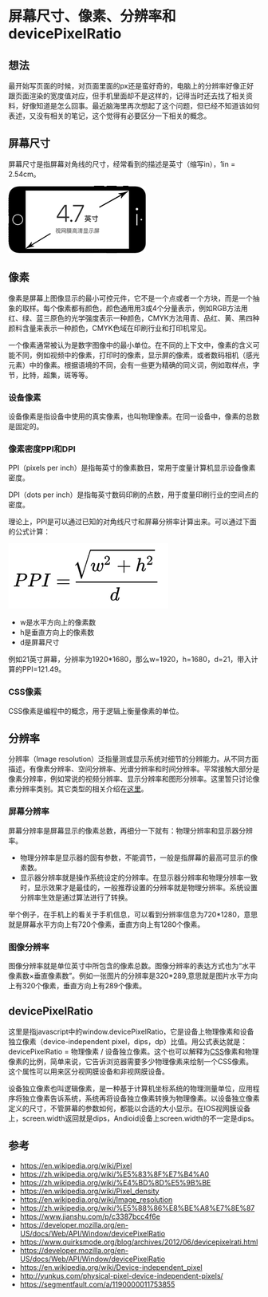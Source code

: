 # 屏幕尺寸、像素、分辨率和devicePixelRatio
## 想法
最开始写页面的时候，对页面里面的px还是蛮好奇的，电脑上的分辨率好像正好跟页面渲染的宽度值对应，但手机里面却不是这样的，记得当时还去找了相关资料，好像知道是怎么回事。最近脑海里再次想起了这个问题，但已经不知道该如何表述，又没有相关的笔记，这个觉得有必要区分一下相关的概念。
## 屏幕尺寸
屏幕尺寸是指屏幕对角线的尺寸，经常看到的描述是英寸（缩写in），1in = 2.54cm。

![screen-inch](./images/draft11-screen-inch.png)

## 像素
像素是屏幕上图像显示的最小可控元件，它不是一个点或者一个方块，而是一个抽象的取样。每个像素都有颜色，颜色通用用3或4个分量表示，例如RGB方法用红、绿、蓝三原色的光学强度表示一种颜色，CMYK方法用青、品红、黄、黑四种颜料含量来表示一种颜色，CMYK色域在印刷行业和打印机常见。

一个像素通常被认为是数字图像中的最小单位。在不同的上下文中，像素的含义可能不同，例如视频中的像素，打印时的像素，显示屏的像素，或者数码相机（感光元素）中的像素。根据语境的不同，会有一些更为精确的同义词，例如取样点，字节，比特，超集，斑等等。

### 设备像素
设备像素是指设备中使用的真实像素，也叫物理像素。在同一设备中，像素的总数是固定的。

### 像素密度PPI和DPI
PPI（pixels per inch）是指每英寸的像素数目，常用于度量计算机显示设备像素密度。

DPI（dots per inch）是指每英寸数码印刷的点数，用于度量印刷行业的空间点的密度。

理论上，PPI是可以通过已知的对角线尺寸和屏幕分辨率计算出来。可以通过下面的公式计算：

![screen-inch](./images/draft11-math.png)
- w是水平方向上的像素数
- h是垂直方向上的像素数
- d是屏幕尺寸

例如21英寸屏幕，分辨率为1920*1680，那么w=1920，h=1680，d=21，带入计算的PPI=121.49。

### CSS像素
CSS像素是编程中的概念，用于逻辑上衡量像素的单位。

## 分辨率
分辨率（Image resolution）泛指量测或显示系统对细节的分辨能力。从不同方面描述，有像素分辨率、空间分辨率、光谱分辨率和时间分辨率。平常接触大部分是像素分辨率，例如常说的视频分辨率、显示分辨率和图形分辨率。这里暂只讨论像素分辨率类别。其它类型的相关介绍在[这里](https://en.wikipedia.org/wiki/Image_resolution)。

### 屏幕分辨率
屏幕分辨率是屏幕显示的像素总数，再细分一下就有：物理分辨率和显示器分辨率。
- 物理分辨率是显示器的固有参数，不能调节，一般是指屏幕的最高可显示的像素数。
- 显示器分辨率就是操作系统设定的分辨率。在显示器分辨率和物理分辨率一致时，显示效果才是最佳的，一般推荐设置的分辨率就是物理分辨率。系统设置分辨率生效是通过算法进行了转换。

举个例子，在手机上的看关于手机信息，可以看到分辨率信息为720*1280，意思就是屏幕水平方向上有720个像素，垂直方向上有1280个像素。
### 图像分辨率
图像分辨率就是单位英寸中所包含的像素总数。图像分辨率的表达方式也为“水平像素数×垂直像素数”。例如一张图片的分辨率是320*289,意思就是图片水平方向上有320个像素，垂直方向上有289个像素。

## devicePixelRatio
这里是指javascript中的window.devicePixelRatio，它是设备上物理像素和设备独立像素（device-independent pixel，dips，dp）比值。用公式表达就是：devicePixelRatio = 物理像素 / 设备独立像素。这个也可以解释为[CSS](https://developer.mozilla.org/en-US/docs/Web/CSS)像素和物理像素的比例，简单来说，它告诉浏览器需要多少物理像素来绘制一个CSS像素。这个属性可以用来区分视网膜设备和非视网膜设备。

设备独立像素也叫逻辑像素，是一种基于计算机坐标系统的物理测量单位，应用程序将独立像素告诉系统，系统再将设备独立像素转换为物理像素。以设备独立像素定义的尺寸，不管屏幕的参数如何，都能以合适的大小显示。在IOS视网膜设备上，screen.width返回就是dips，Andioid设备上screen.width的不一定是dips。

## 参考
- https://en.wikipedia.org/wiki/Pixel
- https://zh.wikipedia.org/wiki/%E5%83%8F%E7%B4%A0
- https://zh.wikipedia.org/wiki/%E4%BD%8D%E5%9B%BE
- https://en.wikipedia.org/wiki/Pixel_density
- https://en.wikipedia.org/wiki/Image_resolution
- https://zh.wikipedia.org/wiki/%E5%88%86%E8%BE%A8%E7%8E%87
- https://www.jianshu.com/p/c3387bcc4f6e
- https://developer.mozilla.org/en-US/docs/Web/API/Window/devicePixelRatio
- https://www.quirksmode.org/blog/archives/2012/06/devicepixelrati.html
- https://developer.mozilla.org/en-US/docs/Web/API/Window/devicePixelRatio
- https://en.wikipedia.org/wiki/Device-independent_pixel
- http://yunkus.com/physical-pixel-device-independent-pixels/
- https://segmentfault.com/a/1190000011753855

